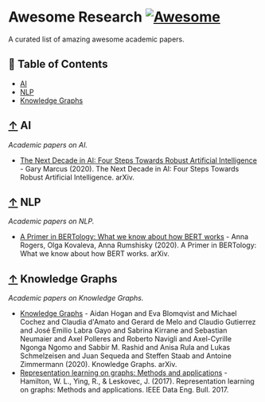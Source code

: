 # Awesome Research [![Awesome](https://cdn.rawgit.com/sindresorhus/awesome/d7305f38d29fed78fa85652e3a63e154dd8e8829/media/badge.svg)](https://github.com/eugenesiow/awesome-research)

A curated list of amazing awesome academic papers.

## 📖 Table of Contents

 - [AI](#-ai)
 - [NLP](#-nlp)
 - [Knowledge Graphs](#-knowledge-graphs)

## [↑](#contents) AI

*Academic papers on AI.*

* [The Next Decade in AI: Four Steps Towards Robust Artificial Intelligence](https://arxiv.org/abs/2002.06177v3) - Gary Marcus (2020). The Next Decade in AI: Four Steps Towards Robust Artificial Intelligence. arXiv.

## [↑](#contents) NLP

*Academic papers on NLP.*

* [A Primer in BERTology: What we know about how BERT works](https://arxiv.org/pdf/2002.12327v1.pdf) - Anna Rogers, Olga Kovaleva, Anna Rumshisky (2020). A Primer in BERTology: What we know about how BERT works. arXiv.

## [↑](#contents) Knowledge Graphs

*Academic papers on Knowledge Graphs.*

* [Knowledge Graphs](https://arxiv.org/abs/2003.02320v1) - Aidan Hogan and Eva Blomqvist and Michael Cochez and Claudia d'Amato and Gerard de Melo and Claudio Gutierrez and José Emilio Labra Gayo and Sabrina Kirrane and Sebastian Neumaier and Axel Polleres and Roberto Navigli and Axel-Cyrille Ngonga Ngomo and Sabbir M. Rashid and Anisa Rula and Lukas Schmelzeisen and Juan Sequeda and Steffen Staab and Antoine Zimmermann (2020). Knowledge Graphs. arXiv.
* [Representation learning on graphs: Methods and applications](https://www-cs.stanford.edu/people/jure/pubs/graphrepresentation-ieee17.pdf) - Hamilton, W. L., Ying, R., & Leskovec, J. (2017). Representation learning on graphs: Methods and applications. IEEE Data Eng. Bull. 2017.